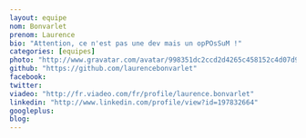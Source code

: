 ```yaml
---
layout: equipe
nom: Bonvarlet
prenom: Laurence
bio: "Attention, ce n'est pas une dev mais un opPOsSuM !"
categories: [equipes]
photo: "http://www.gravatar.com/avatar/998351dc2ccd2d4265c458152c4d07d9.png"
github: "https://github.com/laurencebonvarlet"
facebook: 
twitter: 
viadeo: "http://fr.viadeo.com/fr/profile/laurence.bonvarlet"
linkedin: "http://www.linkedin.com/profile/view?id=197832664"
googleplus: 
blog: 
---
```

